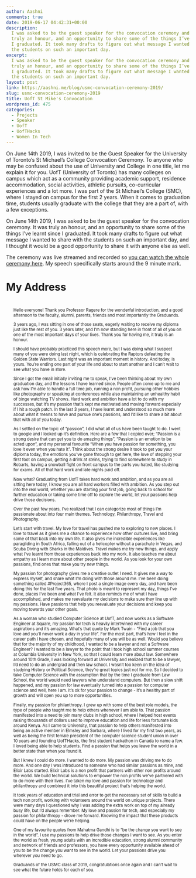 ```yaml
---
author: Aashni
comments: true
date: 2019-06-17 04:42:31+00:00
description:
  I was asked to be the guest speaker for the convocation ceremony and it was
  truly an honour, and an opportunity to share some of the things I’ve learnt since
  I graduated. It took many drafts to figure out what message I wanted to share with
  the students on such an important day.
excerpt:
  I was asked to be the guest speaker for the convocation ceremony and it was
  truly an honour, and an opportunity to share some of the things I’ve learnt since
  I graduated. It took many drafts to figure out what message I wanted to share with
  the students on such an important day.
layout: post
link: https://aashni.me/blog/usmc-convocation-ceremony-2019/
slug: usmc-convocation-ceremony-2019
title: UofT St Mike's Convocation
wordpress_id: 475
categories:
  - Projects
  - Speaker
  - UofT
  - UofTHacks
  - Women In Tech
---
```


On June 14th 2019, I was invited to be the Guest Speaker for the University of Toronto’s St Michael’s College Convocation Ceremony. To anyone who may be confused about the use of University and College in one title, let me explain it for you. UofT (University of Toronto) has many colleges on campus which act as a community providing academic support, residence accommodation, social activities, athletic pursuits, co-curricular experiences and a lot more. I was part of the St Michael’s College (SMC), where I stayed on campus for the first 2 years. When it comes to graduation time, students usually graduate with the college that they are a part of, with a few exceptions.

On June 14th 2019, I was asked to be the guest speaker for the convocation ceremony. It was truly an honour, and an opportunity to share some of the things I’ve learnt since I graduated. It took many drafts to figure out what message I wanted to share with the students on such an important day, and I thought it would be a good opportunity to share it with anyone else as well.

The ceremony was live streamed and recorded so [you can watch the whole ceremony here](https://strmstr.com/june-14-230-2019.html). My speech specifically starts around the 9 minute mark.

# My Address

<div style="padding: 20px; font-size: 0.8em;">Hello everyone! Thank you Professor Ragere for the wonderful introduction, and a good afternoon to the faculty, alumni, parents, friends and most importantly the Graduands.

3 years ago, I was sitting in one of those seats, eagerly waiting to receive my diploma just like the rest of you. 3 years later, and I’m now standing here in front of all of you on one of the most important days of your lives. Thank you for having me, it truly is an honour.

I should have probably practiced this speech more, but I was doing what I suspect many of you were doing last night, which is celebrating the Raptors defeating the Golden State Warriors. Last night was an important moment in history. And today, is yours. You’re ending one part of your life and about to start another and I can’t wait to see what you have in store.

Since I got the email initially inviting me to speak, I’ve been thinking about my own graduation day, and the lessons I have learned since. People often come up to me and ask how I’m able to handle a full time job, running a non profit, pursuing other hobbies like photography or speaking at conferences while also maintaining an unhealthy habit of binge watching TV shows. Hard work and ambition have a lot to do with my successes, but it’s my passion that’s kept me motivated and moving forward especially if I hit a rough patch. In the last 3 years, I have learnt and understood so much more about what it means to have and pursue one’s passions, and I’d like to share a bit about that with all of you today.

As I settled on the topic of “passion”, I did what all of us have been taught to do. I went to google and I looked up it’s definition. Here are a few that I copied over; “Passion is a strong desire that can get you to do amazing things”, “Passion is an emotion to be acted upon”, and my personal favourite “When you have passion for something, you love it even when you hate it”. Think about the strong desire it took to get you your diploma today, the emotions you’ve gone through to get here, the love of stepping your first foot on campus, getting a drink at steins, trying to find somewhere to study in Robarts, having a snowball fight on front campus to the parts you hated, like studying for exams. All of that hard work and late nights paid off.

Now what? Graduating from UofT takes hard work and ambition, and as you are all sitting here today, I know you are all hard workers filled with ambition. As you step out into the real world, whether you are starting your first job, going back to school for further education or taking some time off to explore the world, let your passions help drive those decisions.

Over the past few years, I’ve realized that I can categorize most of things I’m passionate about into four main themes. Technology, Philanthropy, Travel and Photography.

Let’s start with travel. My love for travel has pushed me to exploring to new places. I love to travel as it gives me a chance to experience how other cultures live, and bring some of that back into my own life. It also gives me incredible experiences like paragliding in South Africa, falling out of a helicopter without a parachute in Vegas, and Scuba Diving with Sharks in the Maldives. Travel makes me try new things, and apply what I’ve learnt from those experiences back into my work. It also teaches me about empathy as I learn more about other people in the world. As you look for your own passions, find ones that make you try new things.

My passion for photography gives me a creative outlet I need. It gives me a way to express myself, and share what I’m doing with those around me. I’ve been doing something called #Project365, where I post a single image every day, and have been doing this for the last five years. That photo is meant to represent my day, things I’ve done, places I’ve been and what I’ve felt. It also reminds me of what I have accomplished, and makes me reevaluate my decisions to make sure they line up with my passions. Have passions that help you reevaluate your decisions and keep you moving towards your other goals.

As a woman who studied Computer Science at UofT, and now works as a Software Engineer at Square, my passion for tech is heavily intertwined with my career aspirations and it’s amazing. What’s that quote by Mark Twain - “Find a job that you love and you’ll never work a day in your life”. For the most part, that’s how I feel in the career path I have chosen, and hopefully many of you will be as well. Would you believe that for the majority of my childhood, I wanted to be a lawyer and not a Software Engineer? I wanted to be a lawyer to the point that I took high school summer courses at Columbia University in New York, so that I could learn more about law. Somewhere around 10th Grade, I was looking forward at University and realized that to be a lawyer, I’d need to do an undergrad and then law school. I wasn’t too keen on the idea of studying History or Political Science, they’re great topics just not for me. So I decided to take Computer Science with the assumption that by the time I graduate from Law School, the world would need lawyers who understand computers. But then a slow shift happened, and my passion for law eventually turned into a passion for computer science and well, here I am. It’s ok for your passion to change - it’s a healthy part of growth and will open you up to more opportunities.

Finally, my passion for philanthropy. I grew up with some of the best role models, the type of people who taught me to help others whenever I am able to. That passion manifested into a need to join many clubs in high school, where I helped host events raising thousands of dollars used to improve education and life for less fortunate kids around Kenya. As I came to University, that passion to help others manifested into being an active member in Elmsley and Sorbara, where I lived for my first two years, as well as being the first female president of the computer science student union in over 10 years and founding UofTHacks, the first student hackathon in Canada to name a few. I loved being able to help students. Find a passion that helps you leave the world in a better state than when you found it.

But I knew I could do more. I wanted to do more. My passion was driving me to do more. And one day I was introduced to someone who had similar passions as mine, and Elixir Labs started. Elixir Labs is a non profit that partners with other non profits around the world. We build technical solutions to empower the non profits we’ve partnered with to do more with their lives. I’ve taken my love and passion for technology and philanthropy and combined it into this beautiful project that’s helping the world.

It took years of education and trial and error to get the necessary set of skills to build a tech non profit, working with volunteers around the world on unique projects. There were many days I questioned why I was adding the extra work on top of my already busy life, but I’d always remember. My love and passion for tech, and especially my passion for philanthropy - drove me forward. Knowing the impact that these products could have on the people we’re helping.

One of my favourite quotes from Mahatma Gandhi is to “be the change you want to see in the world”. I use my passions to help drive those changes I want to see. As you enter the world as fresh, young adults with an incredible education, strong alumni community and network of friends and professors, you have every opportunity available ahead of you to be the change you want to see in the world. Let your passions drive you wherever you need to go.

Graduands of the USMC class of 2019, congratulations once again and I can’t wait to see what the future holds for each of you.
</div>